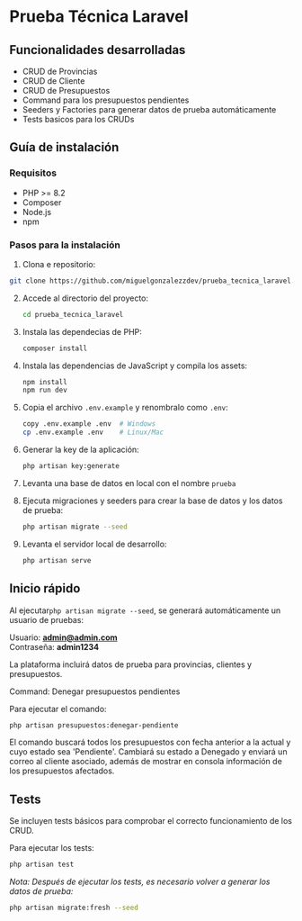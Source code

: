 # Prueba Técnica Laravel

## Funcionalidades desarrolladas

- CRUD de Provincias 
- CRUD de Cliente
- CRUD de Presupuestos
- Command para los presupuestos pendientes
- Seeders y Factories para generar datos de prueba automáticamente
- Tests basicos para los CRUDs

## Guía de instalación

### Requisitos
- PHP >= 8.2
- Composer
- Node.js
- npm

### Pasos para la instalación

1. Clona e repositorio:

```bash
git clone https://github.com/miguelgonzalezzdev/prueba_tecnica_laravel.git
```

2. Accede al directorio del proyecto:

    ```bash
    cd prueba_tecnica_laravel
    ```

3. Instala las dependecias de PHP:

    ```bash
    composer install
    ```

4. Instala las dependencias de JavaScript y compila los assets:
    ```bash
    npm install 
    npm run dev
    ```

5. Copia el archivo `.env.example` y renombralo como `.env`:
    ```bash
    copy .env.example .env  # Windows
    cp .env.example .env    # Linux/Mac
    ```

6. Generar la key de la aplicación:
    ```bash
    php artisan key:generate
    ```

7. Levanta una base de datos en local con el nombre `prueba`

8. Ejecuta migraciones y seeders para crear la base de datos y los datos de prueba:
    ```bash
    php artisan migrate --seed
    ```

9. Levanta el servidor local de desarrollo:
    ```bash
    php artisan serve
    ```

## Inicio rápido

Al ejecutar`php artisan migrate --seed`, se generará automáticamente un usuario de pruebas:

Usuario: **admin@admin.com**  
Contraseña: **admin1234**  

La plataforma incluirá datos de prueba para provincias, clientes y presupuestos.

Command: Denegar presupuestos pendientes

Para ejecutar el comando:

```bash
php artisan presupuestos:denegar-pendiente
```

El comando buscará todos los presupuestos con fecha anterior a la actual y cuyo estado sea 'Pendiente'. Cambiará su estado a Denegado y enviará un correo al cliente asociado, además de mostrar en consola información de los presupuestos afectados.

## Tests

Se incluyen tests básicos para comprobar el correcto funcionamiento de los CRUD.

Para ejecutar los tests:

```bash
php artisan test
```

*Nota: Después de ejecutar los tests, es necesario volver a generar los datos de prueba:*

```bash
php artisan migrate:fresh --seed
```
